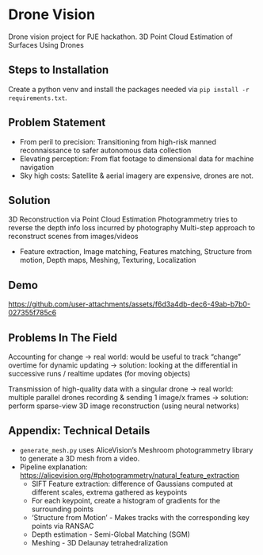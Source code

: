 # Drone Vision
Drone vision project for PJE hackathon.
3D Point Cloud Estimation of Surfaces Using Drones

## Steps to Installation 
Create a python venv and install the packages needed via ```pip install -r requirements.txt```.

## Problem Statement
- From peril to precision: Transitioning from high-risk manned reconnaissance to safer autonomous data collection
- Elevating perception: From flat footage to dimensional data for machine navigation
- Sky high costs: Satellite & aerial imagery are expensive, drones are not.

## Solution
3D Reconstruction via Point Cloud Estimation
Photogrammetry tries to reverse the depth info loss incurred by photography
Multi-step approach to reconstruct scenes from images/videos
- Feature extraction, Image matching, Features matching, Structure from motion, Depth maps, Meshing, Texturing, Localization

## Demo 
https://github.com/user-attachments/assets/f6d3a4db-dec6-49ab-b7b0-027355f785c6

## Problems In The Field
Accounting for change
→ real world: would be useful to track “change” overtime for dynamic updating
→ solution: looking at the differential in successive runs / realtime updates (for moving objects)

Transmission of high-quality data with a singular drone
→ real world: multiple parallel drones recording & sending 1 image/x frames
→ solution: perform sparse-view 3D image reconstruction (using neural networks)


## Appendix: Technical Details
- `generate_mesh.py` uses AliceVision’s Meshroom photogrammetry library to generate a 3D mesh from a video.
- Pipeline explanation: https://alicevision.org/#photogrammetry/natural_feature_extraction
    - SIFT Feature extraction: difference of Gaussians computed at different scales, extrema gathered as keypoints
    - For each keypoint, create a histogram of gradients for the surrounding points
    - ‘Structure from Motion’ - Makes tracks with the corresponding key points via RANSAC
    - Depth estimation - Semi-Global Matching (SGM)
    - Meshing - 3D Delaunay tetrahedralization
